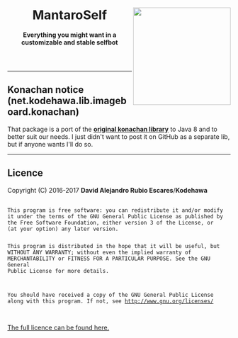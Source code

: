 <!DOCTYPE html>
<html>
    <header>
        <img align="right" src="https://i.imgur.com/SWDen2V.png" height="220" width="220">
        <h1>MantaroSelf</h1>
        <p><b>Everything you might want in a customizable and stable selfbot</b></p>
    </header>
    <body>
        <hr>
        <h2>Konachan notice (net.kodehawa.lib.imageboard.konachan)</h2>
        <p>That package is a port of the <a href="https://github.com/Mxrck/KonachanLib"><b>original konachan library</b></a> to Java 8 and to better suit our needs. I just didn't want to post it on GitHub as a separate lib, but if anyone wants I'll do so.</p>
        <hr>      
        <h2>Licence</h2>
        <p>Copyright (C) 2016-2017 <b>David Alejandro Rubio Escares</b>/<b>Kodehawa</b></p>
        <pre>
            <code>
This program is free software: you can redistribute it and/or modify
it under the terms of the GNU General Public License as published by
the Free Software Foundation, either version 3 of the License, or
(at your option) any later version.

This program is distributed in the hope that it will be useful,
but WITHOUT ANY WARRANTY; without even the implied warranty of
MERCHANTABILITY or FITNESS FOR A PARTICULAR PURPOSE.  See the
GNU General Public License for more details.

You should have received a copy of the GNU General Public License
along with this program.  If not, see http://www.gnu.org/licenses/
            </code>
        </pre>
        <a href="https://github.com/Kodehawa/MantaroBot/blob/master/LICENSE">The full licence can be found here.</a>
    </body>
</html>
